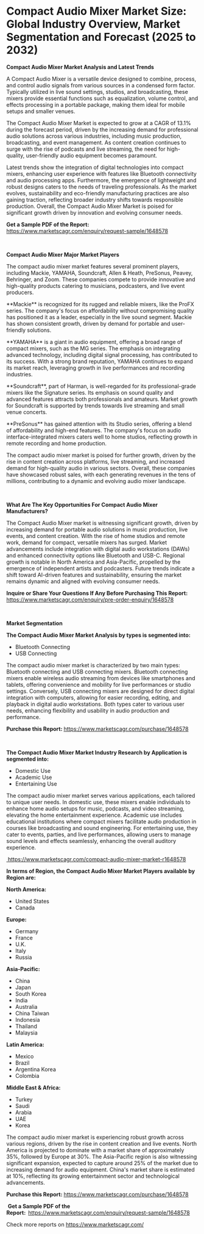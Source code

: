 <p><h1>Compact Audio Mixer Market Size: Global Industry Overview, Market Segmentation and Forecast (2025 to 2032)</h1></p><p><strong>Compact Audio Mixer Market Analysis and Latest Trends</strong></p>
<p><p>A Compact Audio Mixer is a versatile device designed to combine, process, and control audio signals from various sources in a condensed form factor. Typically utilized in live sound settings, studios, and broadcasting, these mixers provide essential functions such as equalization, volume control, and effects processing in a portable package, making them ideal for mobile setups and smaller venues.</p><p>The Compact Audio Mixer Market is expected to grow at a CAGR of 13.1% during the forecast period, driven by the increasing demand for professional audio solutions across various industries, including music production, broadcasting, and event management. As content creation continues to surge with the rise of podcasts and live streaming, the need for high-quality, user-friendly audio equipment becomes paramount.</p><p>Latest trends show the integration of digital technologies into compact mixers, enhancing user experience with features like Bluetooth connectivity and audio processing apps. Furthermore, the emergence of lightweight and robust designs caters to the needs of traveling professionals. As the market evolves, sustainability and eco-friendly manufacturing practices are also gaining traction, reflecting broader industry shifts towards responsible production. Overall, the Compact Audio Mixer Market is poised for significant growth driven by innovation and evolving consumer needs.</p></p>
<p><strong>Get a Sample PDF of the Report:&nbsp;</strong> <a href="https://www.marketscagr.com/enquiry/request-sample/1648578?utm_campaign=2822&utm_medium=2&utm_source=Github&utm_content=ia&utm_term=28022025&utm_id=compact-audio-mixer">https://www.marketscagr.com/enquiry/request-sample/1648578</a></p>
<p>&nbsp;</p>
<p><strong>Compact Audio Mixer Major Market Players</strong></p>
<p><p>The compact audio mixer market features several prominent players, including Mackie, YAMAHA, Soundcraft, Allen & Heath, PreSonus, Peavey, Behringer, and Zoom. These companies compete to provide innovative and high-quality products catering to musicians, podcasters, and live event producers.</p><p>**Mackie** is recognized for its rugged and reliable mixers, like the ProFX series. The company's focus on affordability without compromising quality has positioned it as a leader, especially in the live sound segment. Mackie has shown consistent growth, driven by demand for portable and user-friendly solutions.</p><p>**YAMAHA** is a giant in audio equipment, offering a broad range of compact mixers, such as the MG series. The emphasis on integrating advanced technology, including digital signal processing, has contributed to its success. With a strong brand reputation, YAMAHA continues to expand its market reach, leveraging growth in live performances and recording industries.</p><p>**Soundcraft**, part of Harman, is well-regarded for its professional-grade mixers like the Signature series. Its emphasis on sound quality and advanced features attracts both professionals and amateurs. Market growth for Soundcraft is supported by trends towards live streaming and small venue concerts.</p><p>**PreSonus** has gained attention with its Studio series, offering a blend of affordability and high-end features. The company's focus on audio interface-integrated mixers caters well to home studios, reflecting growth in remote recording and home production.</p><p>The compact audio mixer market is poised for further growth, driven by the rise in content creation across platforms, live streaming, and increased demand for high-quality audio in various sectors. Overall, these companies have showcased robust sales, with each generating revenues in the tens of millions, contributing to a dynamic and evolving audio mixer landscape.</p></p>
<p>&nbsp;</p>
<p><strong>What Are The Key Opportunities For Compact Audio Mixer Manufacturers?</strong></p>
<p><p>The Compact Audio Mixer market is witnessing significant growth, driven by increasing demand for portable audio solutions in music production, live events, and content creation. With the rise of home studios and remote work, demand for compact, versatile mixers has surged. Market advancements include integration with digital audio workstations (DAWs) and enhanced connectivity options like Bluetooth and USB-C. Regional growth is notable in North America and Asia-Pacific, propelled by the emergence of independent artists and podcasters. Future trends indicate a shift toward AI-driven features and sustainability, ensuring the market remains dynamic and aligned with evolving consumer needs.</p></p>
<p><strong>Inquire or Share Your Questions If Any Before Purchasing This Report:</strong> <a href="https://www.marketscagr.com/enquiry/pre-order-enquiry/1648578?utm_campaign=2822&utm_medium=2&utm_source=Github&utm_content=ia&utm_term=28022025&utm_id=compact-audio-mixer">https://www.marketscagr.com/enquiry/pre-order-enquiry/1648578</a></p>
<p>&nbsp;</p>
<p><strong>Market Segmentation</strong></p>
<p><strong>The Compact Audio Mixer Market Analysis by types is segmented into:</strong></p>
<p><ul><li>Bluetooth Connecting</li><li>USB Connecting</li></ul></p>
<p><p>The compact audio mixer market is characterized by two main types: Bluetooth connecting and USB connecting mixers. Bluetooth connecting mixers enable wireless audio streaming from devices like smartphones and tablets, offering convenience and mobility for live performances or studio settings. Conversely, USB connecting mixers are designed for direct digital integration with computers, allowing for easier recording, editing, and playback in digital audio workstations. Both types cater to various user needs, enhancing flexibility and usability in audio production and performance.</p></p>
<p><strong>Purchase this Report:&nbsp;</strong><a href="https://www.marketscagr.com/purchase/1648578?utm_campaign=2822&utm_medium=2&utm_source=Github&utm_content=ia&utm_term=28022025&utm_id=compact-audio-mixer">https://www.marketscagr.com/purchase/1648578</a></p>
<p>&nbsp;</p>
<p><strong>The Compact Audio Mixer Market Industry Research by Application is segmented into:</strong></p>
<p><ul><li>Domestic Use</li><li>Academic Use</li><li>Entertaining Use</li></ul></p>
<p><p>The compact audio mixer market serves various applications, each tailored to unique user needs. In domestic use, these mixers enable individuals to enhance home audio setups for music, podcasts, and video streaming, elevating the home entertainment experience. Academic use includes educational institutions where compact mixers facilitate audio production in courses like broadcasting and sound engineering. For entertaining use, they cater to events, parties, and live performances, allowing users to manage sound levels and effects seamlessly, enhancing the overall auditory experience.</p></p>
<p><a href="https://www.marketscagr.com/compact-audio-mixer-market-r1648578?utm_campaign=2822&utm_medium=2&utm_source=Github&utm_content=ia&utm_term=28022025&utm_id=compact-audio-mixer">&nbsp;https://www.marketscagr.com/compact-audio-mixer-market-r1648578</a></p>
<p><strong>In terms of Region, the Compact Audio Mixer Market Players available by Region are:</strong></p>
<p>
    <p> <strong> North America: </strong>
        <ul>
            <li>United States</li>
            <li>Canada</li>
        </ul>
        </p> 
    <p> <strong> Europe: </strong>
        <ul>
            <li>Germany</li>
            <li>France</li>
            <li>U.K.</li>
            <li>Italy</li>
            <li>Russia</li>
        </ul>
        </p> 
    <p> <strong> Asia-Pacific: </strong>
        <ul>
            <li>China</li>
            <li>Japan</li>
            <li>South Korea</li>
            <li>India</li>
            <li>Australia</li>
            <li>China Taiwan</li>
            <li>Indonesia</li>
            <li>Thailand</li>
            <li>Malaysia</li>
        </ul>
        </p> 
    <p> <strong> Latin America: </strong>
        <ul>
            <li>Mexico</li>
            <li>Brazil</li>
            <li>Argentina Korea</li>
            <li>Colombia</li>
        </ul>
        </p> 
    <p> <strong> Middle East & Africa: </strong>
        <ul>
            <li>Turkey</li>
            <li>Saudi</li>
            <li>Arabia</li>
            <li>UAE</li>
            <li>Korea</li>
        </ul>
    </p>
    </p>
<p><p>The compact audio mixer market is experiencing robust growth across various regions, driven by the rise in content creation and live events. North America is projected to dominate with a market share of approximately 35%, followed by Europe at 30%. The Asia-Pacific region is also witnessing significant expansion, expected to capture around 25% of the market due to increasing demand for audio equipment. China's market share is estimated at 10%, reflecting its growing entertainment sector and technological advancements.</p></p>
<p><strong>Purchase this Report: </strong><a href="https://www.marketscagr.com/purchase/1648578?utm_campaign=2822&utm_medium=2&utm_source=Github&utm_content=ia&utm_term=28022025&utm_id=compact-audio-mixer">https://www.marketscagr.com/purchase/1648578</a></p>
<p>&nbsp;<strong>Get a Sample PDF of the Report:&nbsp;&nbsp;</strong><a href="https://www.marketscagr.com/enquiry/request-sample/1648578?utm_campaign=2822&utm_medium=2&utm_source=Github&utm_content=ia&utm_term=28022025&utm_id=compact-audio-mixer">https://www.marketscagr.com/enquiry/request-sample/1648578</a></p>
<p><strong></strong></p>
<p>Check more reports on <a href="https://www.marketscagr.com/?utm_campaign=2822&utm_medium=2&utm_source=Github&utm_content=ia&utm_term=28022025&utm_id=compact-audio-mixer">https://www.marketscagr.com/</a></p>